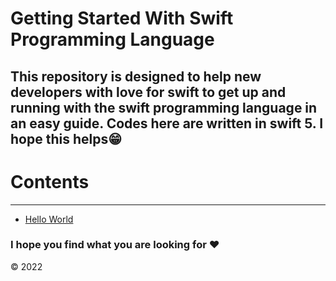 # Getting Started With Swift Programming Language

## This repository is designed to help new developers with love for swift to get up and running with the swift programming language in an easy guide. Codes here are written in swift 5. I hope this helps😁

# Contents
 
___
 
 * [Hello World](https://github.com/Sidney-Okine/Getting-Started-With-Swift-Programming-Language/blob/main/Hello_World/Hello_World.md)
 
 
 
 ### I hope you find what you are looking for :heart:
 
 &copy; 2022
